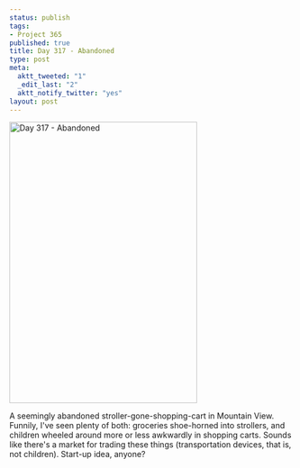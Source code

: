 ```yaml
--- 
status: publish
tags: 
- Project 365
published: true
title: Day 317 - Abandoned
type: post
meta: 
  aktt_tweeted: "1"
  _edit_last: "2"
  aktt_notify_twitter: "yes"
layout: post
---
```

<a href="http://www.flickr.com/photos/freeed/6342007398/" title="Day 317 - Abandoned by Fred​, on Flickr"><img src="http://farm7.static.flickr.com/6231/6342007398_137d5f52fe.jpg" width="333" height="500" alt="Day 317 - Abandoned"/></a>

A seemingly abandoned stroller-gone-shopping-cart in Mountain View. Funnily, I've seen plenty of both: groceries shoe-horned into strollers, and children wheeled around more or less awkwardly in shopping carts. Sounds like there's a market for trading these things (transportation devices, that is, not children). Start-up idea, anyone?
